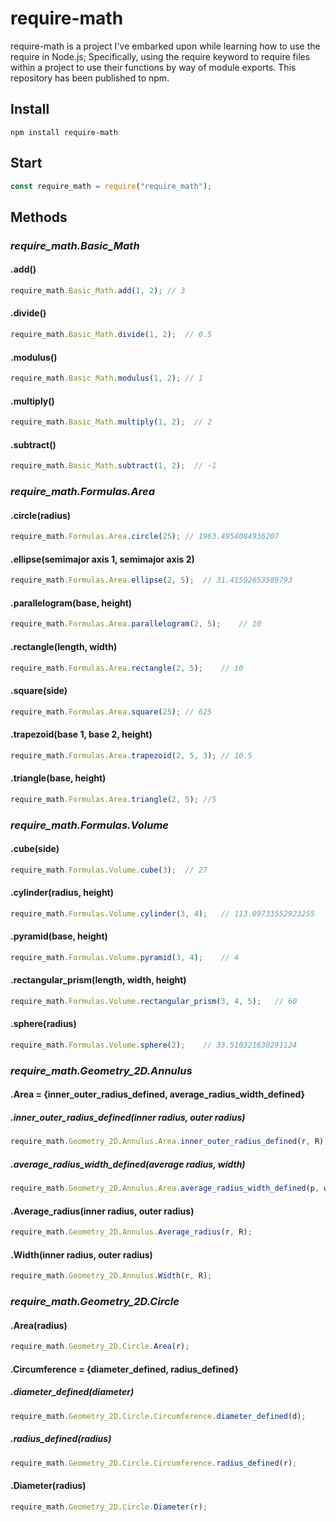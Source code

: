 # require-math
require-math is a project I've embarked upon while learning how to use the require in Node.js; Specifically, using the require keyword to require files within a project to use their functions by way of module exports. This repository has been published to npm.
## Install
```
npm install require-math
```
## Start
```javascript
const require_math = require("require_math");
```
## Methods
### *require_math.Basic_Math*
#### .add()
```javascript
require_math.Basic_Math.add(1, 2); // 3
```
#### .divide()
```javascript
require_math.Basic_Math.divide(1, 2);  // 0.5
```
#### .modulus()
```javascript
require_math.Basic_Math.modulus(1, 2); // 1
```
#### .multiply()
```javascript
require_math.Basic_Math.multiply(1, 2);  // 2
```
#### .subtract()
```javascript
require_math.Basic_Math.subtract(1, 2);  // -1
```
### *require_math.Formulas.Area* 
#### .circle(radius)
```javascript
require_math.Formulas.Area.circle(25); // 1963.4954084936207
```
#### .ellipse(semimajor axis 1, semimajor axis 2)
```javascript
require_math.Formulas.Area.ellipse(2, 5);  // 31.41592653589793
```
#### .parallelogram(base, height)
```javascript
require_math.Formulas.Area.parallelogram(2, 5);    // 10
```
#### .rectangle(length, width)
```javascript
require_math.Formulas.Area.rectangle(2, 5);    // 10
```
#### .square(side)
```javascript
require_math.Formulas.Area.square(25); // 625
```
#### .trapezoid(base 1, base 2, height)
```javascript
require_math.Formulas.Area.trapezoid(2, 5, 3); // 10.5
```
#### .triangle(base, height)
```javascript
require_math.Formulas.Area.triangle(2, 5); //5
```
### *require_math.Formulas.Volume* 
#### .cube(side)
```javascript
require_math.Formulas.Volume.cube(3);  // 27
```
#### .cylinder(radius, height)
```javascript
require_math.Formulas.Volume.cylinder(3, 4);   // 113.09733552923255
```
#### .pyramid(base, height)
```javascript
require_math.Formulas.Volume.pyramid(3, 4);    // 4
```
#### .rectangular_prism(length, width, height)
```javascript
require_math.Formulas.Volume.rectangular_prism(3, 4, 5);   // 60
```
#### .sphere(radius)
```javascript
require_math.Formulas.Volume.sphere(2);    // 33.510321638291124
```
### *require_math.Geometry_2D.Annulus*
#### .Area = {inner_outer_radius_defined, average_radius_width_defined}
##### .inner_outer_radius_defined(inner radius, outer radius)
```javascript
require_math.Geometry_2D.Annulus.Area.inner_outer_radius_defined(r, R);
```
##### .average_radius_width_defined(average radius, width)
```javascript
require_math.Geometry_2D.Annulus.Area.average_radius_width_defined(p, w);
```
#### .Average_radius(inner radius, outer radius)
```javascript
require_math.Geometry_2D.Annulus.Average_radius(r, R);
```
#### .Width(inner radius, outer radius)
```javascript
require_math.Geometry_2D.Annulus.Width(r, R);
```
### *require_math.Geometry_2D.Circle*
#### .Area(radius)
```javascript
require_math.Geometry_2D.Circle.Area(r);
```
#### .Circumference = {diameter_defined, radius_defined}
##### .diameter_defined(diameter)
```javascript
require_math.Geometry_2D.Circle.Circumference.diameter_defined(d);
```
##### .radius_defined(radius)
```javascript
require_math.Geometry_2D.Circle.Circumference.radius_defined(r);
```
#### .Diameter(radius)
```javascript
require_math.Geometry_2D.Circle.Diameter(r);
```